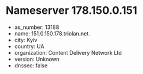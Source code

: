 # Nameserver 178.150.0.151

* as_number: 13188
* name: 151.0.150.178.triolan.net.
* city: Kyiv
* country: UA
* organization: Content Delivery Network Ltd
* version: Unknown
* dnssec: false

